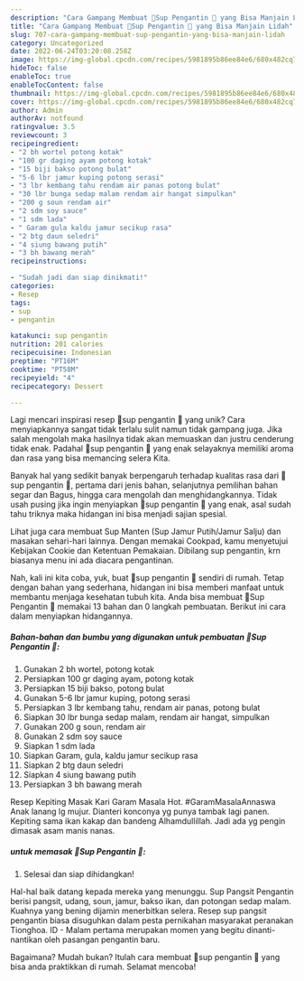 ```yaml
---
description: "Cara Gampang Membuat 💂Sup Pengantin 👰 yang Bisa Manjain Lidah"
title: "Cara Gampang Membuat 💂Sup Pengantin 👰 yang Bisa Manjain Lidah"
slug: 707-cara-gampang-membuat-sup-pengantin-yang-bisa-manjain-lidah
category: Uncategorized
date: 2022-06-24T03:20:08.258Z
image: https://img-global.cpcdn.com/recipes/5981895b86ee84e6/680x482cq70/sup-pengantin-foto-resep-utama.jpg
hideToc: false
enableToc: true
enableTocContent: false
thumbnail: https://img-global.cpcdn.com/recipes/5981895b86ee84e6/680x482cq70/sup-pengantin-foto-resep-utama.jpg
cover: https://img-global.cpcdn.com/recipes/5981895b86ee84e6/680x482cq70/sup-pengantin-foto-resep-utama.jpg
author: Admin
authorAv: notfound
ratingvalue: 3.5
reviewcount: 3
recipeingredient:
- "2 bh wortel potong kotak"
- "100 gr daging ayam potong kotak"
- "15 biji bakso potong bulat"
- "5-6 lbr jamur kuping potong serasi"
- "3 lbr kembang tahu rendam air panas potong bulat"
- "30 lbr bunga sedap malam rendam air hangat simpulkan"
- "200 g soun rendam air"
- "2 sdm soy sauce"
- "1 sdm lada"
- " Garam gula kaldu jamur secikup rasa"
- "2 btg daun seledri"
- "4 siung bawang putih"
- "3 bh bawang merah"
recipeinstructions:

- "Sudah jadi dan siap dinikmati!"
categories:
- Resep
tags:
- sup
- pengantin

katakunci: sup pengantin 
nutrition: 201 calories
recipecuisine: Indonesian
preptime: "PT16M"
cooktime: "PT58M"
recipeyield: "4"
recipecategory: Dessert

---
```





Lagi mencari inspirasi resep 💂sup pengantin 👰 yang unik? Cara menyiapkannya sangat tidak terlalu sulit namun tidak gampang juga. Jika salah mengolah maka hasilnya tidak akan memuaskan dan justru cenderung tidak enak. Padahal 💂sup pengantin 👰 yang enak selayaknya memiliki aroma dan rasa yang bisa memancing selera Kita.





Banyak hal yang sedikit banyak berpengaruh terhadap kualitas rasa dari 💂sup pengantin 👰, pertama dari jenis bahan, selanjutnya pemilihan bahan segar dan Bagus, hingga cara mengolah dan menghidangkannya. Tidak usah pusing jika ingin menyiapkan 💂sup pengantin 👰 yang enak,      asal sudah tahu triknya maka hidangan ini bisa menjadi sajian spesial.














Lihat juga cara membuat Sup Manten (Sup Jamur Putih/Jamur Salju) dan masakan sehari-hari lainnya. Dengan memakai Cookpad, kamu menyetujui Kebijakan Cookie dan Ketentuan Pemakaian. Dibilang sup pengantin, krn biasanya menu ini ada diacara pengantinan.






Nah, kali ini kita coba, yuk, buat 💂sup pengantin 👰 sendiri di rumah. Tetap dengan bahan yang sederhana, hidangan ini bisa memberi manfaat untuk membantu menjaga kesehatan tubuh kita. Anda bisa membuat 💂Sup Pengantin 👰 memakai 13 bahan dan 0 langkah pembuatan. Berikut ini cara dalam menyiapkan hidangannya.

<!--inarticleads1-->

##### Bahan-bahan dan bumbu yang digunakan untuk pembuatan 💂Sup Pengantin 👰:

1. Gunakan 2 bh wortel, potong kotak
1. Persiapkan 100 gr daging ayam, potong kotak
1. Persiapkan 15 biji bakso, potong bulat
1. Gunakan 5-6 lbr jamur kuping, potong serasi
1. Persiapkan 3 lbr kembang tahu, rendam air panas, potong bulat
1. Siapkan 30 lbr bunga sedap malam, rendam air hangat, simpulkan
1. Gunakan 200 g soun, rendam air
1. Gunakan 2 sdm soy sauce
1. Siapkan 1 sdm lada
1. Siapkan  Garam, gula, kaldu jamur secikup rasa
1. Siapkan 2 btg daun seledri
1. Siapkan 4 siung bawang putih
1. Persiapkan 3 bh bawang merah


Resep Kepiting Masak Kari Garam Masala Hot. #GaramMasalaAnnaswa Anak lanang lg mujur. Dianteri konconya yg punya tambak lagi panen. Kepiting sama ikan kakap dan bandeng Alhamdullillah. Jadi ada yg pengin dimasak asam manis nanas. 

<!--inarticleads2-->

#####  untuk memasak 💂Sup Pengantin 👰:


1. Selesai dan siap dihidangkan!

Hal-hal baik datang kepada mereka yang menunggu. Sup Pangsit Pengantin berisi pangsit, udang, soun, jamur, bakso ikan, dan potongan sedap malam. Kuahnya yang bening dijamin menerbitkan selera. Resep sup pangsit pengantin biasa disuguhkan dalam pesta pernikahan masyarakat peranakan Tionghoa. ID - Malam pertama merupakan momen yang begitu dinanti-nantikan oleh pasangan pengantin baru. 

Bagaimana? Mudah bukan? Itulah cara membuat 💂sup pengantin 👰 yang bisa anda praktikkan di rumah. Selamat mencoba!
